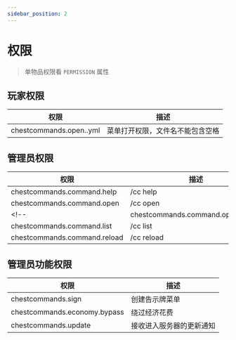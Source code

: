 ```yaml
---
sidebar_position: 2
---
```


# 权限

> 单物品权限看 `PERMISSION` 属性

## 玩家权限

| 权限 | 描述 |
| ----------- | ----------- |
| chestcommands.open.<file>.yml | 菜单打开权限，文件名不能包含空格 |

## 管理员权限

| 权限 | 描述 |
| ----------- | ----------- |
|chestcommands.command.help | /cc help |
|chestcommands.command.open | /cc open <file> |
<!-- |chestcommands.command.open.others | /cc open <file> [player] Note: 该权限还授予打开所有菜单的权限. |
|chestcommands.command.list | /cc list | -->
|chestcommands.command.reload | /cc reload |

## 管理员功能权限

| 权限 | 描述 |
| ----------- | ----------- |
|chestcommands.sign | 创建告示牌菜单 |
|chestcommands.economy.bypass | 绕过经济花费 |
|chestcommands.update | 接收进入服务器的更新通知 |
